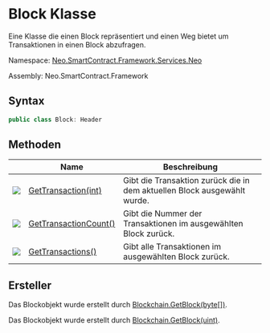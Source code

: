 # Block Klasse

Eine Klasse die einen Block repräsentiert und einen Weg bietet um Transaktionen in einen Block abzufragen.

Namespace: [Neo.SmartContract.Framework.Services.Neo](../neo.md)

Assembly: Neo.SmartContract.Framework

## Syntax

```c#
public class Block: Header
```

## Methoden

| | Name | Beschreibung |
| ---------------------------------------- | ---------------------------------------- | ------------ |
| ![](https://i-msdn.sec.s-msft.com/dynimg/IC91302.jpeg) | [GetTransaction(int)](Block/GetTransaction.md) | Gibt die Transaktion zurück die in dem aktuellen Block ausgewählt wurde. |
| ![](https://i-msdn.sec.s-msft.com/dynimg/IC91302.jpeg) | [GetTransactionCount()](Block/GetTransactionCount.md) | Gibt die Nummer der Transaktionen im ausgewählten Block zurück. |
| ![](https://i-msdn.sec.s-msft.com/dynimg/IC91302.jpeg) | [GetTransactions()](Block/GetTransactions.md) | Gibt alle Transaktionen im ausgewählten Block zurück. |

## Ersteller

Das Blockobjekt wurde erstellt durch [Blockchain.GetBlock(byte[])](Blockchain/GetBlock.md).

Das Blockobjekt wurde erstellt durch [Blockchain.GetBlock(uint)](Blockchain/GetBlock2.md).
